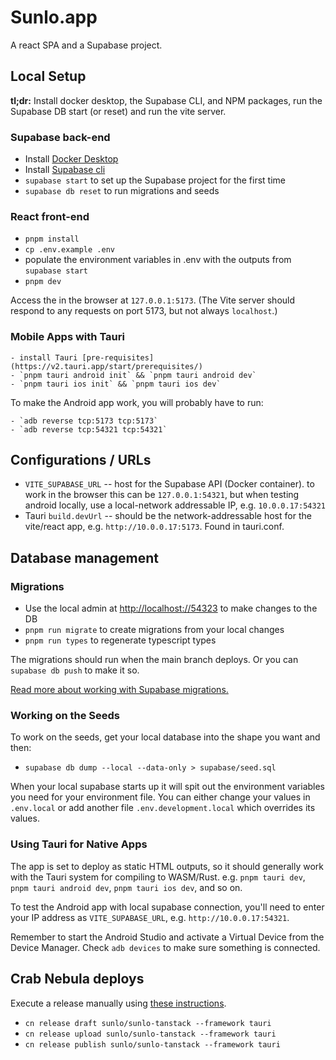 # Sunlo.app

A react SPA and a Supabase project.

## Local Setup

**tl;dr:** Install docker desktop, the Supabase CLI, and NPM packages, run the Supabase DB start (or reset) and run the vite server.

### Supabase back-end

- Install [Docker Desktop](https://docs.docker.com/desktop/)
- Install [Supabase cli](https://supabase.com/docs/guides/local-development/cli/getting-started)
- `supabase start` to set up the Supabase project for the first time
- `supabase db reset` to run migrations and seeds

### React front-end

- `pnpm install`
- `cp .env.example .env`
- populate the environment variables in .env with the outputs from `supabase start`
- `pnpm dev`

Access the in the browser at `127.0.0.1:5173`. (The Vite server should respond to any requests on port 5173, but not always `localhost`.)

### Mobile Apps with Tauri

    - install Tauri [pre-requisites](https://v2.tauri.app/start/prerequisites/)
    - `pnpm tauri android init` && `pnpm tauri android dev`
    - `pnpm tauri ios init` && `pnpm tauri ios dev`

To make the Android app work, you will probably have to run:

    - `adb reverse tcp:5173 tcp:5173`
    - `adb reverse tcp:54321 tcp:54321`

## Configurations / URLs

- `VITE_SUPABASE_URL` -- host for the Supabase API (Docker container). to work in the browser this can be `127.0.0.1:54321`, but when testing android locally, use a local-network addressable IP, e.g. `10.0.0.17:54321`
- Tauri `build.devUrl` -- should be the network-addressable host for the vite/react app, e.g. `http://10.0.0.17:5173`. Found in tauri.conf.

## Database management

### Migrations

- Use the local admin at [http://localhost://54323](http://localhost://54323) to make changes to the DB
- `pnpm run migrate` to create migrations from your local changes
- `pnpm run types` to regenerate typescript types

The migrations should run when the main branch deploys. Or you can `supabase db push` to make it so.

[Read more about working with Supabase migrations.](https://supabase.com/docs/guides/local-development/cli/getting-started)

### Working on the Seeds

To work on the seeds, get your local database into the shape you want and then:

- `supabase db dump --local --data-only > supabase/seed.sql`

When your local supabase starts up it will spit out the environment variables you need for your environment file.
You can either change your values in `.env.local` or add another file `.env.development.local` which overrides its values.

### Using Tauri for Native Apps

The app is set to deploy as static HTML outputs, so it should generally work
with the Tauri system for compiling to WASM/Rust. e.g. `pnpm tauri dev`,
`pnpm tauri android dev`, `pnpm tauri ios dev`, and so on.

To test the Android app with local supabase connection, you'll need to enter your IP address as `VITE_SUPABASE_URL`, e.g. `http://10.0.0.17:54321`.

Remember to start the Android Studio and activate a Virtual Device from the Device Manager. Check `adb devices` to make sure something is connected.

## Crab Nebula deploys

Execute a release manually using [these instructions](https://web.crabnebula.cloud/crabnebula/cn-cli/releases).

- `cn release draft sunlo/sunlo-tanstack --framework tauri`
- `cn release upload sunlo/sunlo-tanstack --framework tauri`
- `cn release publish sunlo/sunlo-tanstack --framework tauri`
